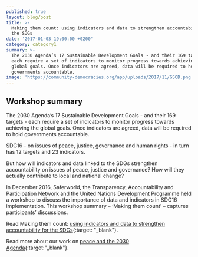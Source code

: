 ```yaml
---
published: true
layout: blog/post
title: >-
  Making them count: using indicators and data to strengthen accountability for
  the SDGs
date: '2017-01-03 19:00:00 +0200'
category: category1
summary: >-
  The 2030 Agenda’s 17 Sustainable Development Goals - and their 169 targets -
  each require a set of indicators to monitor progress towards achieving the
  global goals. Once indicators are agreed, data will be required to hold
  governments accountable.
image: 'https://community-democracies.org/app/uploads/2017/11/GSOD.png'
---
```


## Workshop summary 

The 2030 Agenda’s 17 Sustainable Development Goals - and their 169 targets - each require a set of indicators to monitor progress towards achieving the global goals. Once indicators are agreed, data will be required to hold governments accountable.

SDG16 - on issues of peace, justice, governance and human rights - in turn has 12 targets and 23 indicators.

But how will indicators and data linked to the SDGs strengthen accountability on issues of peace, justice and governance? How will they actually contribute to local and national change?

In December 2016, Saferworld, the Transparency, Accountability and Participation Network and the United Nations Development Programme held a workshop to discuss the importance of data and indicators in SDG16 implementation. This workshop summary – ‘Making them count’ – captures participants’ discussions.

Read Making them count: [using indicators and data to strengthen accountability for the SDGs](http://www.saferworld.org.uk/downloads/sdg-16-making-them-count---workshop-summary.pdf){:target: "_blank"}.

Read more about our work on [peace and the 2030 Agenda](http://www.saferworld.org.uk/what/post-2015){:target:"_blank"}.
